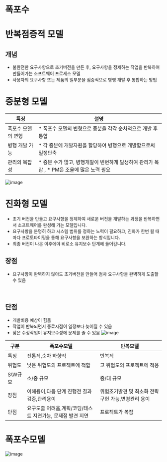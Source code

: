 # 폭포수 

# 반복점증적 모델
## 개념 
* 불완전한 요구사항으로 초기버전을 만든 후, 요구사항을 정제하는 작업을 반복하여 만들어가는 소프트웨어 프로세스 모델
* 사용자의 요구사항 또는 제품의 일부분을 점증적으로 병행 개발 후 통합하는 방법

# 증분형 모델

|특징|설명|
|--|--|
폭포수 모델의 변형| * 폭포수 모델의 변형으로 증분을 각각 순차적으로 개발 후 통합
병행 개발 가능|* 각 증분에 개발자원을 할당하여 병행으로 개발함으로써 일정단축
관리의 복잡성|* 증분 수가 많고, 병행개발이 빈번하게 발생하여 관리가 복잡 , * PM은 조율에 많은 노력 필요

![image](https://github.com/user-attachments/assets/ee05eea3-f9b6-4c9d-917c-09b73a8fac3a)

# 진화형 모델
* 초기 버전을 만들고 요구사항을 정제하여 새로운 버전을 개발하는 과정을 반복하면서 소프트웨어를 완성해 가는 모델입니다.
* 요구사항을 분명히 하고 시스템 범위를 정하는 노력이 필요하고, 진화가 한번 될 때마다 프로토타이핑을 통해 요구사항을 보완하는 방식입니다.
* 최종 버전이 나온 이후에야 비로소 유지보수 단계에 들어갑니다.
 
## 장점
* 요구사항이 완벽하지 않아도 초기버전을 만들어 점차 요구사항을 완벽하게 도출할 수 있음

 
## 단점
* 개발비용 예상이 힘듦
* 작업이 반복되면서 종료시점이 일정보다 늦어질 수 있음
* 잦은 수정작업이 유지보수성에 문제를 줄 수 있음
![image](https://github.com/user-attachments/assets/65848d90-08a8-4674-aee4-570259518dfe)


|구분|폭포수모델|반복모델|
|--|--|--|
|특징|전통적,순차 하향적|반복적
|위험도|낮은 위험도의 프로젝트에 적합|고 위험도의 프로젝트에 적용
|S\W규모|소/중 규모|중/대 규모
|장점|이해용이,다음 단계 진행전 결과 검증,관리용이|위험조기발견 및 최소화 전략 구현 가능,변경관리 용이
|단점|요구도출 어려움,계획/코딩/테스트 지연가능, 문제점 발견 지연|프로젝트가 복잡
     
     

# 폭포수모델
![image](https://github.com/user-attachments/assets/5bb767ca-9b2b-4a84-826f-e6046cfad33c)

